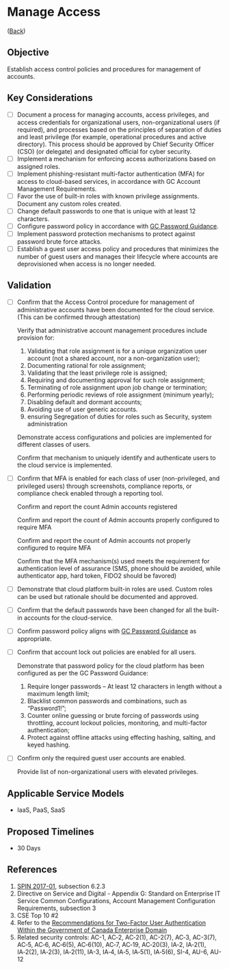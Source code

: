 # Manage Access

([Back](../README.md))

## Objective

Establish access control policies and procedures for management of accounts.

## Key Considerations

- [ ] Document a process for managing accounts, access privileges, and access credentials for organizational users, non-organizational users (if required), and processes based on the principles of separation of duties and least privilege (for example, operational procedures and active directory). This process should be approved by Chief Security Officer (CSO) (or delegate) and designated official for cyber security.
- [ ] Implement a mechanism for enforcing access authorizations based on assigned roles.
- [ ] Implement phishing-resistant multi-factor authentication (MFA) for access to cloud-based services, in accordance with GC Account Management Requirements.
- [ ] Favor the use of built-in roles with known privilege assignments. Document any custom roles created.
- [ ] Change default passwords to one that is unique with at least 12 characters.
- [ ] Configure password policy in accordance with [GC Password Guidance](https://www.canada.ca/en/government/system/digital-government/online-security-privacy/password-guidance.html).
- [ ] Implement password protection mechanisms to protect against password brute force attacks.
- [ ] Establish a guest user access policy and procedures that minimizes the number of guest users and manages their lifecycle where accounts are deprovisioned when access is no longer needed.

## Validation

- [ ] Confirm that the Access Control procedure for management of administrative accounts have been documented for the cloud service. (This can be confirmed through attestation)

  Verify that administrative account management procedures include provision for:

  1. Validating that role assignment is for a unique organization user account (not a shared account, nor a non-organization user);
  2. Documenting rational for role assignment;
  3. Validating that the least privilege role is assigned;
  4. Requiring and documenting approval for such role assignment;
  5. Terminating of role assignment upon job change or termination;
  6. Performing periodic reviews of role assignment (minimum yearly);
  7. Disabling default and dormant accounts;
  8. Avoiding use of user generic accounts.
  9. ensuring Segregation of duties for roles such as Security, system administration

  Demonstrate access configurations and policies are implemented for different classes of users.

  Confirm that mechanism to uniquely identify and authenticate users to the cloud service is implemented.

- [ ] Confirm that MFA is enabled for each class of user (non-privileged, and privileged users) through screenshots, compliance reports, or compliance check enabled through a reporting tool.

  Confirm and report the count Admin accounts registered

  Confirm and report the count of Admin accounts properly configured to require MFA

  Confirm and report the count of Admin accounts not properly configured to require MFA

  Confirm that the MFA mechanism(s) used meets the requirement for authentication level of assurance (SMS, phone should be avoided, while authenticator app, hard token, FIDO2 should be favored)

- [ ] Demonstrate that cloud platform built-in roles are used. Custom roles can be used but rationale should be documented and approved.

- [ ] Confirm that the default passwords have been changed for all the built-in accounts for the cloud-service.

- [ ] Confirm password policy aligns with [GC Password Guidance](https://www.canada.ca/en/government/system/digital-government/online-security-privacy/password-guidance.html) as appropriate.

- [ ] Confirm that account lock out policies are enabled for all users.

  Demonstrate that password policy for the cloud platform has been configured as per the GC Password Guidance:

  1. Require longer passwords – At least 12 characters in length without a maximum length limit;
  2. Blacklist common passwords and combinations, such as “Password1!”;
  3. Counter online guessing or brute forcing of passwords using throttling, account lockout policies, monitoring, and multi-factor authentication;
  4. Protect against offline attacks using effecting hashing, salting, and keyed hashing.

- [ ] Confirm only the required guest user accounts are enabled.

  Provide list of non-organizational users with elevated privileges.

## Applicable Service Models

- IaaS, PaaS, SaaS

## Proposed Timelines

- 30 Days

## References

1. [SPIN 2017-01](https://www.canada.ca/en/treasury-board-secretariat/services/access-information-privacy/security-identity-management/direction-secure-use-commercial-cloud-services-spin.html), subsection 6.2.3
2. Directive on Service and Digital - Appendix G: Standard on Enterprise IT Service Common Configurations, Account Management Configuration Requirements, subsection 3
3. CSE Top 10 #2
4. Refer to the [Recommendations for Two-Factor User Authentication Within the Government of Canada Enterprise Domain](https://intranet.canada.ca/wg-tg/rtua-rafu-eng.asp)
5. Related security controls: AC-1, AC‑2, AC‑2(1), AC-2(7), AC‑3, AC-3(7), AC‑5, AC‑6, AC‑6(5), AC‑6(10), AC‑7, AC‑19, AC‑20(3), IA‑2, IA‑2(1), IA‑2(2), IA‑2(3), IA‑2(11), IA-3, IA‑4, IA‑5, IA‑5(1), IA‑5(6), SI-4, AU-6, AU-12
